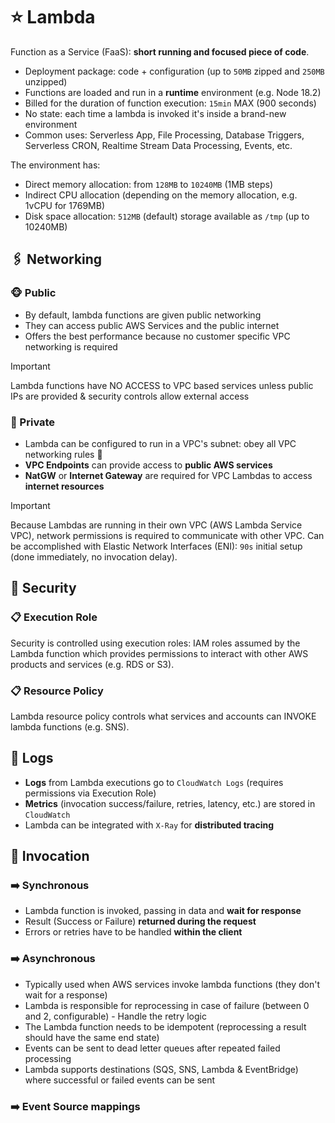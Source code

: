 # ⭐ Lambda

Function as a Service (FaaS): **short running and focused piece of code**.

- Deployment package: code + configuration (up to `50MB` zipped and `250MB` unzipped)
- Functions are loaded and run in a **runtime** environment (e.g. Node 18.2)
- Billed for the duration of function execution: `15min` MAX (900 seconds)
- No state: each time a lambda is invoked it's inside a brand-new environment
- Common uses: Serverless App, File Processing, Database Triggers, Serverless CRON, Realtime Stream Data Processing, Events, etc.

The environment has:

- Direct memory allocation: from `128MB` to `10240MB` (1MB steps)
- Indirect CPU allocation (depending on the memory allocation, e.g. 1vCPU for 1769MB)
- Disk space allocation: `512MB` (default) storage available as `/tmp` (up to 10240MB)

## 🖇 Networking

### 🐵 Public

- By default, lambda functions are given public networking
- They can access public AWS Services and the public internet
- Offers the best performance because no customer specific VPC networking is required

> [!IMPORTANT]
> Lambda functions have NO ACCESS to VPC based services unless public IPs are provided & security controls allow external access

### 🙈 Private

- Lambda can be configured to run in a VPC's subnet: obey all VPC networking rules 🙌
- **VPC Endpoints** can provide access to **public AWS services**
- **NatGW** or **Internet Gateway** are required for VPC Lambdas to access **internet resources**

> [!IMPORTANT]
> Because Lambdas are running in their own VPC (AWS Lambda Service VPC), network permissions is required to communicate with other VPC. Can be accomplished with Elastic Network Interfaces (ENI): `90s` initial setup (done immediately, no invocation delay).

## 👮‍ Security

### 📋 Execution Role

Security is controlled using execution roles: IAM roles assumed by the Lambda function which provides permissions to interact with other AWS products and services (e.g. RDS or S3).

### 📋 Resource Policy

Lambda resource policy controls what services and accounts can INVOKE lambda functions (e.g. SNS).

## 📗 Logs

- **Logs** from Lambda executions go to `CloudWatch Logs` (requires permissions via Execution Role)
- **Metrics** (invocation success/failure, retries, latency, etc.) are stored in `CloudWatch`
- Lambda can be integrated with `X-Ray` for **distributed tracing**

## 🔮 Invocation

### ➡️ Synchronous

- Lambda function is invoked, passing in data and **wait for response**
- Result (Success or Failure) **returned during the request**
- Errors or retries have to be handled **within the client**

### ➡️ Asynchronous

- Typically used when AWS services invoke lambda functions (they don't wait for a response)
- Lambda is responsible for reprocessing in case of failure (between 0 and 2, configurable) - Handle the retry logic
- The Lambda function needs to be idempotent (reprocessing a result should have the same end state)
- Events can be sent to dead letter queues after repeated failed processing
- Lambda supports destinations (SQS, SNS, Lambda & EventBridge) where successful or failed events can be sent

### ➡️ Event Source mappings
